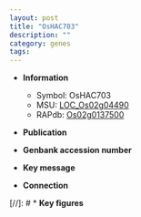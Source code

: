 ```yaml
---
layout: post
title: "OsHAC703"
description: ""
category: genes
tags: 
---
```


* **Information**  
    + Symbol: OsHAC703  
    + MSU: [LOC_Os02g04490](http://rice.uga.edu/cgi-bin/ORF_infopage.cgi?orf=LOC_Os02g04490)  
    + RAPdb: [Os02g0137500](https://rapdb.dna.affrc.go.jp/locus/?name=Os02g0137500)  

* **Publication**  

* **Genbank accession number**  

* **Key message**  

* **Connection**  

[//]: # * **Key figures**  


